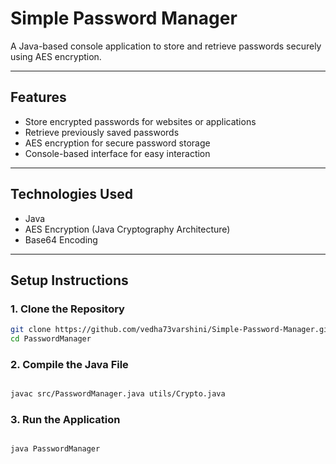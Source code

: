 # Simple Password Manager
A Java-based console application to store and retrieve passwords securely using AES encryption.


---

## Features  
- Store encrypted passwords for websites or applications  
- Retrieve previously saved passwords  
- AES encryption for secure password storage  
- Console-based interface for easy interaction  

---

## Technologies Used  
- Java  
- AES Encryption (Java Cryptography Architecture)  
- Base64 Encoding  

---

## Setup Instructions  

### 1. Clone the Repository  
```bash 
git clone https://github.com/vedha73varshini/Simple-Password-Manager.git
cd PasswordManager
```
### 2. Compile the Java File
```bash 

javac src/PasswordManager.java utils/Crypto.java
```

### 3. Run the Application
```bash 

java PasswordManager
```
